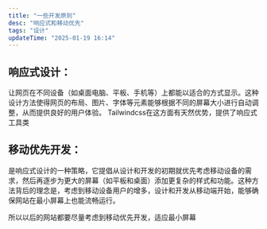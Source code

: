 ```yaml
---
title: "一些开发原则"
desc: "响应式和移动优先"
tags: "设计"
updateTime: "2025-01-19 16:14"
---
```


## 响应式设计：

让网页在不同设备（如桌面电脑、平板、手机等）上都能以适合的方式显示。这种设计方法使得网页的布局、图片、字体等元素能够根据不同的屏幕大小进行自动调整，从而提供良好的用户体验。
Tailwindcss在这方面有天然优势，提供了响应式工具类

## 移动优先开发：

是响应式设计的一种策略，它提倡从设计和开发的初期就优先考虑移动设备的需求，然后再逐步为更大的屏幕（如平板和桌面）添加更复杂的样式和功能。这种方法背后的理念是，考虑到移动设备用户的增多，设计和开发从移动端开始，能够确保网站在最小屏幕上也能流畅运行。

所以以后的网站都要尽量考虑到移动优先开发，适应最小屏幕
